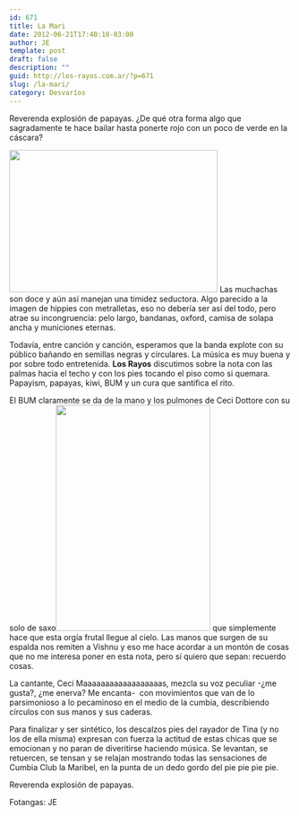 ```yaml
---
id: 671
title: La Mari
date: 2012-06-21T17:40:18-03:00
author: JE
template: post
draft: false
description: ""
guid: http://los-rayos.com.ar/?p=671
slug: /la-mari/
category: Desvaríos
---
```

Reverenda explosión de papayas. ¿De qué otra forma algo que sagradamente te hace bailar hasta ponerte rojo con un poco de verde en la cáscara?

<img class="alignleft  wp-image-764" title="DSC_0272" src="https://los-rayos.com/wp-content/uploads/2012/04/DSC_0272-1024x682.jpg" alt="" width="372" height="254" /> Las muchachas son doce y aún así manejan una timidez seductora. Algo parecido a la imagen de hippies con metralletas, eso no debería ser así del todo, pero atrae su incongruencia: pelo largo, bandanas, oxford, camisa de solapa ancha y municiones eternas.

Todavía, entre canción y canción, esperamos que la banda explote con su público bañando en semillas negras y circulares. La música es muy buena y por sobre todo entretenida. **Los Rayos** discutimos sobre la nota con las palmas hacia el techo y con los pies tocando el piso como si quemara. Papayism, papayas, kiwi, BUM y un cura que santifica el rito.

El BUM claramente se da de la mano y los pulmones de Ceci Dottore con su solo de saxo<img class="alignright  wp-image-765" title="DSC_0203" src="https://los-rayos.com/wp-content/uploads/2012/04/DSC_0203-682x1024.jpg" alt="" width="276" height="403" /> que simplemente hace que esta orgía frutal llegue al cielo. Las manos que surgen de su espalda nos remiten a Vishnu y eso me hace acordar a un montón de cosas que no me interesa poner en esta nota, pero sí quiero que sepan: recuerdo cosas.

La cantante, Ceci Maaaaaaaaaaaaaaaaaas, mezcla su voz peculiar -¿me gusta?, ¿me enerva? Me encanta-  con movimientos que van de lo parsimonioso a lo pecaminoso en el medio de la cumbia, describiendo círculos con sus manos y sus caderas.

Para finalizar y ser sintético, los descalzos pies del rayador de Tina (y no los de ella misma) expresan con fuerza la actitud de estas chicas que se emocionan y no paran de diveritirse haciendo música. Se levantan, se retuercen, se tensan y se relajan mostrando todas las sensaciones de Cumbia Club la Maribel, en la punta de un dedo gordo del pie pie pie pie.

Reverenda explosión de papayas.

Fotangas: JE